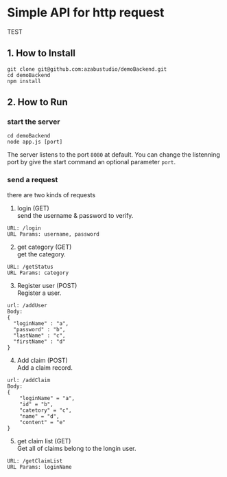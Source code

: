 # Simple API for http request

TEST

## 1. How to Install
```
git clone git@github.com:azabustudio/demoBackend.git
cd demoBackend
npm install
```

## 2. How to Run
### start the server
```
cd demoBackend
node app.js [port]
```
The server listens to the port `8080` at default.
You can change the listenning port by give the start command an optional parameter `port`.

### send a request
there are two kinds of requests

1. login (GET)<br>
send the username & password to verify.
```
URL: /login
URL Params: username, password
```
2. get category (GET)<br>
get the category.
```
URL: /getStatus
URL Params: category
```
3. Register user (POST)<br>
Register a user.
```
url: /addUser
Body:
{
  "loginName" : "a",
  "password" : "b",
  "lastName" : "c",
  "firstName" : "d"
}
```
4. Add claim (POST)<br>
Add a claim record.
```
url: /addClaim
Body:
{
    "loginName" = "a",
    "id" = "b",
    "catetory" = "c",
    "name" = "d",
    "content" = "e"
}
```

5. get claim list (GET)<br>
Get all of claims belong to the longin user.
```
URL: /getClaimList
URL Params: loginName
```
